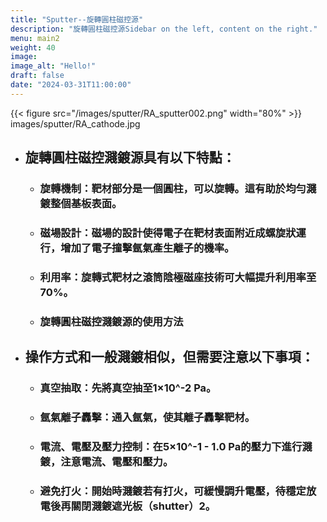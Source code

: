 ```yaml
---
title: "Sputter--旋轉圓柱磁控源"
description: "旋轉圓柱磁控源Sidebar on the left, content on the right."
menu: main2
weight: 40
image: 
image_alt: "Hello!"
draft: false
date: "2024-03-31T11:00:00"
---
```

{{< figure src="/images/sputter/RA_sputter002.png" width="80%" >}}
images/sputter/RA_cathode.jpg
- ## 旋轉圓柱磁控濺鍍源具有以下特點：
    - ### 旋轉機制：靶材部分是一個圓柱，可以旋轉。這有助於均勻濺鍍整個基板表面。
    - ### 磁場設計：磁場的設計使得電子在靶材表面附近成螺旋狀運行，增加了電子撞擊氬氣產生離子的機率。
    - ### 利用率：旋轉式靶材之滾筒陰極磁座技術可大幅提升利用率至70%。
    - ### 旋轉圓柱磁控濺鍍源的使用方法

- ## 操作方式和一般濺鍍相似，但需要注意以下事項：
    - ### 真空抽取：先將真空抽至1×10^-2 Pa。
    - ### 氬氣離子轟擊：通入氬氣，使其離子轟擊靶材。
    - ### 電流、電壓及壓力控制：在5×10^-1 - 1.0 Pa的壓力下進行濺鍍，注意電流、電壓和壓力。
    - ### 避免打火：開始時濺鍍若有打火，可緩慢調升電壓，待穩定放電後再關閉濺鍍遮光板（shutter）2。

